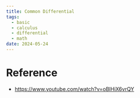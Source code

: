 ```yaml
---
title: Common Differential
tags:
  - basic
  - calculus
  - differential
  - math
date: 2024-05-24
---
```

# Reference

* https://www.youtube.com/watch?v=oBlHiX6vrQY